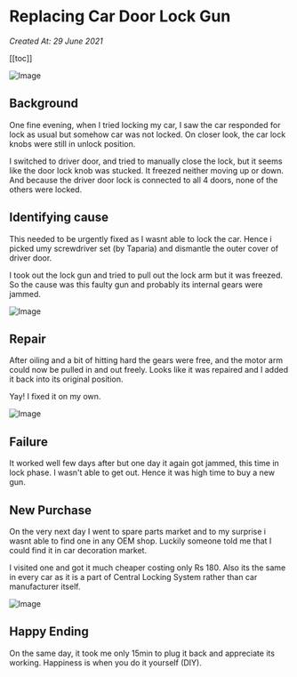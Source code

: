 # Replacing Car Door Lock Gun

_Created At: 29 June 2021_

[[toc]]

<img :src="$withBase('/door/i1.jpg')" alt="Image">

## Background

One fine evening, when I tried locking my car, I saw the car responded for lock as usual but somehow car was not locked. On closer look, the car lock knobs were still in unlock position.

I switched to driver door, and tried to manually close the lock, but it seems like the door lock knob was stucked. It freezed neither moving up or down. And because the driver door lock is connected to all 4 doors, none of the others were locked.

## Identifying cause

This needed to be urgently fixed as I wasnt able to lock the car. Hence i picked umy screwdriver set (by Taparia) and dismantle the outer cover of driver door.

I took out the lock gun and tried to pull out the lock arm but it was freezed.
So the cause was this faulty gun and probably its internal gears were jammed.

<img :src="$withBase('/door/i3.jpg')" alt="Image">

## Repair

After oiling and a bit of hitting hard the gears were free, and the motor arm could now be pulled in and out freely. Looks like it was repaired and I added it back into its original position.

Yay! I fixed it on my own.

<img :src="$withBase('/door/i4.jpg')" alt="Image">

## Failure

It worked well few days after but one day it again got jammed, this time in lock phase. I wasn't able to get out.
Hence it was high time to buy a new gun.

## New Purchase

On the very next day I went to spare parts market and to my surprise i wasnt able to find one in any OEM shop. Luckily someone told me that I could find it in car decoration market.

I visited one and got it much cheaper costing only Rs 180. Also its the same in every car as it is a part of Central Locking System rather than car manufacturer itself.

<img :src="$withBase('/door/i2.jpg')" alt="Image">

## Happy Ending

On the same day, it took me only 15min to plug it back and appreciate its working. Happiness is when you do it yourself (DIY).
